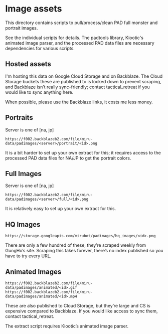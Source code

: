 # Image assets

This directory contains scripts to pull/process/clean PAD full monster and portrait images.

See the individual scripts for details. The padtools library, Kiootic's animated image parser,
and the processed PAD data files are necessary dependencies for various scripts.

## Hosted assets

I'm hosting this data on Google Cloud Storage and on Backblaze. The Cloud Storage buckets
these are published to is locked down to prevent scraping, and Backblaze isn’t really
sync-friendly; contact tactical_retreat if you would like to sync anything here. 

When possible, please use the Backblaze links, it costs me less money.

## Portraits

Server is one of [na, jp]

`https://f002.backblazeb2.com/file/miru-data/padimages/<server>/portrait/<id>.png`

It is a bit harder to set up your own extract for this; it requires access to the processed
PAD data files for NA/JP to get the portrait colors.

## Full Images

Server is one of [na, jp]

`https://f002.backblazeb2.com/file/miru-data/padimages/<server>/full/<id>.png`

It is relatively easy to set up your own extract for this.

## HQ Images

`https://storage.googleapis.com/mirubot/padimages/hq_images/<id>.png`

There are only a few hundred of these, they’re scraped weekly from GungHo’s site.
Scraping this takes forever, there’s no index published so you have to try every URL.

## Animated Images

```
https://f002.backblazeb2.com/file/miru-data/padimages/animated/<id>.gif
https://f002.backblazeb2.com/file/miru-data/padimages/animated/<id>.mp4
```

These are also published to Cloud Storage, but they’re large and CS is expensive compared to Backblaze. If you would like access to sync them, contact tactical_retreat.

The extract script requires Kiootic’s animated image parser.
